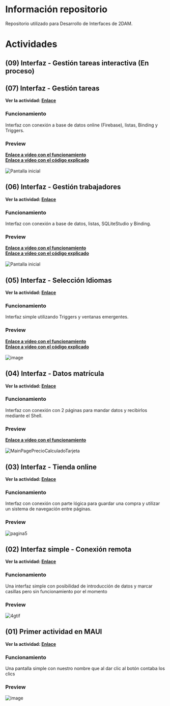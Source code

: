# Información repositorio
 Repositorio utilizado para Desarrollo de Interfaces de 2DAM.

# Actividades

## (09) Interfaz - Gestión tareas interactiva (En proceso)

## (07) Interfaz - Gestión tareas
**Ver la actividad: [Enlace](https://github.com/Maek0s/2DAM_DesarrolloInterfaces/tree/main/Actv7_GestionTareas)**

### Funcionamiento

Interfaz con conexión a base de datos online (Firebase), listas, Binding y Triggers.

### Preview

<b>[Enlace a vídeo con el funcionamiento](https://youtu.be/aUg2jU0Fsz8)</b> <br>
<b>[Enlace a vídeo con el código explicado](https://youtu.be/lePUUrrnidU) </b> <br> <br>
![Pantalla inicial](https://github.com/user-attachments/assets/48060b6a-9cef-47a1-9f64-cd4d9dca710e)

## (06) Interfaz - Gestión trabajadores
**Ver la actividad: [Enlace](https://github.com/Maek0s/2DAM_DesarrolloInterfaces/tree/main/Actv6_GestionTrabajadores)**

### Funcionamiento

Interfaz con conexión a base de datos, listas, SQLiteStudio y Binding.

### Preview

<b>[Enlace a vídeo con el funcionamiento](https://youtu.be/lTq8Z3srrXs)</b> <br>
<b>[Enlace a vídeo con el código explicado](https://youtu.be/8uUpV4PZrbg) </b> <br> <br>
![Pantalla inicial](https://github.com/user-attachments/assets/0711c982-8f87-4c64-86eb-feea85967ad8)


## (05) Interfaz - Selección Idiomas
**Ver la actividad: [Enlace](https://github.com/Maek0s/2DAM_DesarrolloInterfaces/tree/main/Actv5_SeleccionIdiomas)**

### Funcionamiento

Interfaz simple utilizando Triggers y ventanas emergentes.

### Preview

<b>[Enlace a vídeo con el funcionamiento](https://youtu.be/xgfpKwYiU1s)</b> <br>
<b>[Enlace a vídeo con el código explicado](https://youtu.be/QAzTJHLHmXw) </b> <br> <br>
![image](https://github.com/user-attachments/assets/f0a680eb-b166-43e2-8836-1cb521d02e81)

## (04) Interfaz - Datos matrícula
**Ver la actividad: [Enlace](https://github.com/Maek0s/2DAM_DesarrolloInterfaces/tree/main/Actv4_DatosMatricula)**

### Funcionamiento

Interfaz con conexión con 2 páginas para mandar datos y recibirlos mediante el Shell.

### Preview

<b>[Enlace a vídeo con el funcionamiento](https://youtu.be/tNoHSAn_xAg)</b> <br> <br>
![MainPagePrecioCalculadoTarjeta](https://github.com/user-attachments/assets/92ff0710-6fc0-467f-965b-083e0255a862)

## (03) Interfaz - Tienda online
**Ver la actividad: [Enlace](https://github.com/Maek0s/2DAM_DesarrolloInterfaces/tree/main/Actv3_TiendaOnline)**

### Funcionamiento

Interfaz con conexión con parte lógica para guardar una compra y utilizar un sistema de navegación entre páginas.

### Preview

![pagina5](https://github.com/user-attachments/assets/25f5daeb-de5c-498c-8b8f-d3973a3dc402)

## (02) Interfaz simple - Conexión remota
**Ver la actividad: [Enlace](https://github.com/Maek0s/2DAM_DesarrolloInterfaces/tree/main/Actv2_ConexionRemota)**

### Funcionamiento

Una interfaz simple con posibilidad de introducción de datos y marcar casillas pero sin funcionamiento por el momento

### Preview

![4gtif](https://github.com/user-attachments/assets/1aeee2b4-fb9b-4869-9a1e-ec221504c055)

## (01) Primer actividad en MAUI 
**Ver la actividad: [Enlace](https://github.com/Maek0s/2DAM_DesarrolloInterfaces/tree/main/Actv1_MiPrimerProyecto)**

### Funcionamiento

Una pantalla simple con nuestro nombre que al dar clic al botón contaba los clics

### Preview

![image](https://github.com/user-attachments/assets/ec763d24-3368-45ff-827c-2d50e4870172)
